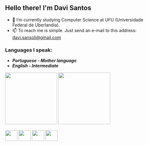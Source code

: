 ## Hello there! I'm Davi Santos 

- 📖 I’m currently studying Computer Science at UFU (Universidade Federal de Uberlandia).
- 📫 To reach me is simple. Just send an e-mail to this address: davi.sansoli@gmail.com

### Languages I speak:
- ***Portuguese - Mother language***
- ***English - Intermediate***
<div>
  <img height="170cm" src="https://github-readme-stats.vercel.app/api?username=DaviOSDev">
  <img height="170cm" src="https://github-readme-stats.vercel.app/api/top-langs/?username=DaviOSDev&layout=compact">
</div>


<div style="display: inline_block"><br>
  <img height="35" align="center" width="40" src="https://cdn.jsdelivr.net/gh/devicons/devicon/icons/python/python-original.svg">
  <img height="35" align="center" width="40" src="https://cdn.jsdelivr.net/gh/devicons/devicon/icons/c/c-original.svg">
  <img height="35" align="center" width="40" src="https://cdn.jsdelivr.net/gh/devicons/devicon/icons/java/java-original.svg">
  <img height="35" align="center" width="40" src="https://cdn.jsdelivr.net/gh/devicons/devicon@latest/icons/postgresql/postgresql-original.svg">
</div>
